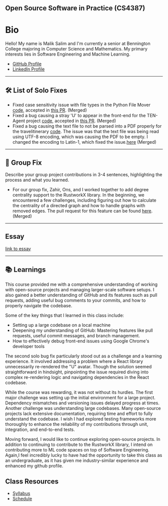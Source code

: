 ## Open Source Software in Practice (CS4387)

# Bio

Hello! My name is Malik Salim and I'm currently a senior at Bennington College majoring in Computer Science and Mathematics.  My primary interests lies in Software Engineering and Machine Learning.

- [GitHub Profile](https://github.com/malikrohail)
- [LinkedIn Profile](https://www.linkedin.com/in/malikrohail/)

---

## 🛠️ List of Solo Fixes

- Fixed case sensitivity issue with file types in the Python File Mover [code](https://github.com/AustinCGomez/Python-File-Mover), accepted in [this PR](https://github.com/AustinCGomez/Python-File-Mover/pull/60). (Merged)
- Fixed a bug causing a stray 'U' to appear in the front-end for the TEN-Agent project [code](https://github.com/TEN-framework/TEN-Agent/), accepted in [this PR](https://github.com/TEN-framework/TEN-Agent/issues/407). (Merged)
- Fixed a bug causing the text file to not be parsed into a PDF properly for the travelitinerary [code](https://github.com/gloriapul/travelitinerary/tree/pdf-fix).  The issue was that the text file was being read using UTF-8 encoding, which was causing the PDF to be empty.  I changed the encoding to Latin-1, which fixed the issue.[here](https://ibb.co/Sc73zwL) (Merged)

---

## 🤝 Group Fix
Describe your group project contributions in 3-4 sentences, highlighting the process and what you learned.

- For our group fix, Zahir, Ons, and I worked together to add degree centrality support to the RustworkX library.  In the beginning, we encountered a few challenges, including figuring out how to calculate the centrality of a directed graph and how to handle graphs with removed edges. The pull request for this feature can be found [here](https://github.com/Qiskit/rustworkx/pull/1306). (Merged)

---

## Essay
[link to essay](https://docs.google.com/document/d/1t0Rdqyc6Jqa7_8oIc0eVZ4kxUlMxJ7tUusPZ_Ccc4Wg/edit?tab=t.0)

---

## 📚 Learnings

This course provided me with a comprehensive understanding of working with open-source projects and managing larger-scale software setups. I also gained a better understanding of GitHub and its features such as pull requests, adding useful bug comments to your commits, and how to properly navigate the codebase. 

Some of the key things that I learned in this class include:
- Setting up a large codebase on a local machine
- Deepening my understanding of GitHub: Mastering features like pull requests, useful commit messages, and branch management.
- How to effectively debug front-end issues using Google Chrome's developer tools

The second solo bug fix particularly stood out as a challenge and a learning experience. It involved addressing a problem where a React library unnecessarily re-rendered the "U" avatar. Though the solution seemed straightforward in hindsight, pinpointing the issue required diving into complex re-rendering logic and navigating dependencies in the React codebase.

While the course was rewarding, it was not without its hurdles. The first major challenge was setting up the initial environment for a large project. Dependency mismatches and versioning issues delayed progress at times. Another challenge was understanding large codebases. Many open-source projects lack extensive documentation, requiring time and effort to fully understand the codebase. I wish I had explored testing frameworks more thoroughly to enhance the reliability of my contributions through unit, integration, and end-to-end tests. 

Moving forward, I would like to continue exploring open-source projects. In addition to continuing to contribute to the RustworkX library, I intend on contributing more to ML code spaces on top of Software Engineering. Again,I feel incredibly lucky to have had the opportunity to take this class as an undergraduate, as it has given me industry-similar experience and enhanced my github profile.

## Class Resources

- [Syllabus](./homework/week3/syllabus.md)
- [Schedule](./homework/week3/schedule.md)

